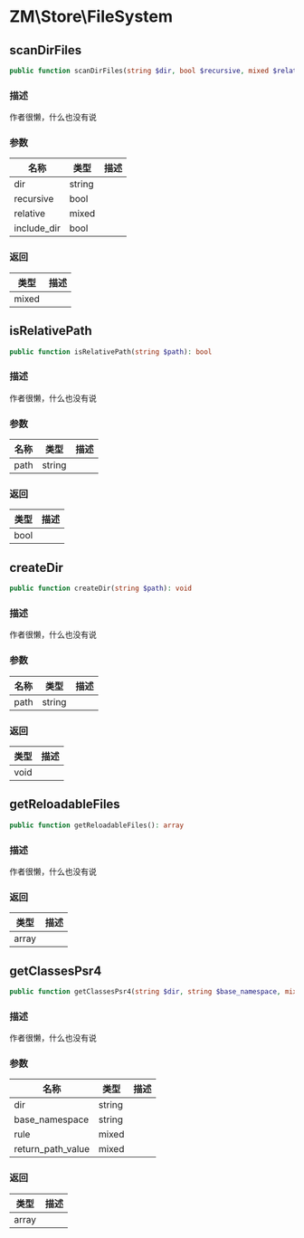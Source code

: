 # ZM\Store\FileSystem

## scanDirFiles

```php
public function scanDirFiles(string $dir, bool $recursive, mixed $relative, bool $include_dir): mixed
```

### 描述

作者很懒，什么也没有说

### 参数

| 名称 | 类型 | 描述 |
| -------- | ---- | ----------- |
| dir | string |  |
| recursive | bool |  |
| relative | mixed |  |
| include_dir | bool |  |

### 返回

| 类型 | 描述 |
| ---- | ----------- |
| mixed |  |


## isRelativePath

```php
public function isRelativePath(string $path): bool
```

### 描述

作者很懒，什么也没有说

### 参数

| 名称 | 类型 | 描述 |
| -------- | ---- | ----------- |
| path | string |  |

### 返回

| 类型 | 描述 |
| ---- | ----------- |
| bool |  |


## createDir

```php
public function createDir(string $path): void
```

### 描述

作者很懒，什么也没有说

### 参数

| 名称 | 类型 | 描述 |
| -------- | ---- | ----------- |
| path | string |  |

### 返回

| 类型 | 描述 |
| ---- | ----------- |
| void |  |


## getReloadableFiles

```php
public function getReloadableFiles(): array
```

### 描述

作者很懒，什么也没有说

### 返回

| 类型 | 描述 |
| ---- | ----------- |
| array |  |


## getClassesPsr4

```php
public function getClassesPsr4(string $dir, string $base_namespace, mixed $rule, mixed $return_path_value): array
```

### 描述

作者很懒，什么也没有说

### 参数

| 名称 | 类型 | 描述 |
| -------- | ---- | ----------- |
| dir | string |  |
| base_namespace | string |  |
| rule | mixed |  |
| return_path_value | mixed |  |

### 返回

| 类型 | 描述 |
| ---- | ----------- |
| array |  |
